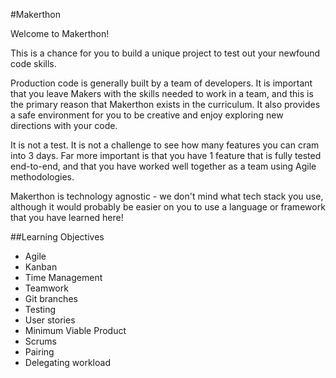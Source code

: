 #Makerthon

Welcome to Makerthon!

This is a chance for you to build a unique project to test out your newfound code skills.

Production code is generally built by a team of developers. It is important that you leave Makers with the skills needed to work in a team, and this is the primary reason that Makerthon exists in the curriculum. It also provides a safe environment for you to be creative and enjoy exploring new directions with your code. 

It is not a test. It is not a challenge to see how many features you can cram into 3 days. Far more important is that you have 1 feature that is fully tested end-to-end, and that you have worked well together as a team using Agile methodologies.

Makerthon is technology agnostic - we don't mind what tech stack you use, although it would probably be easier on you to use a language or framework that you have learned here!

##Learning Objectives

* Agile
* Kanban
* Time Management
* Teamwork
* Git branches
* Testing
* User stories
* Minimum Viable Product
* Scrums
* Pairing
* Delegating workload
